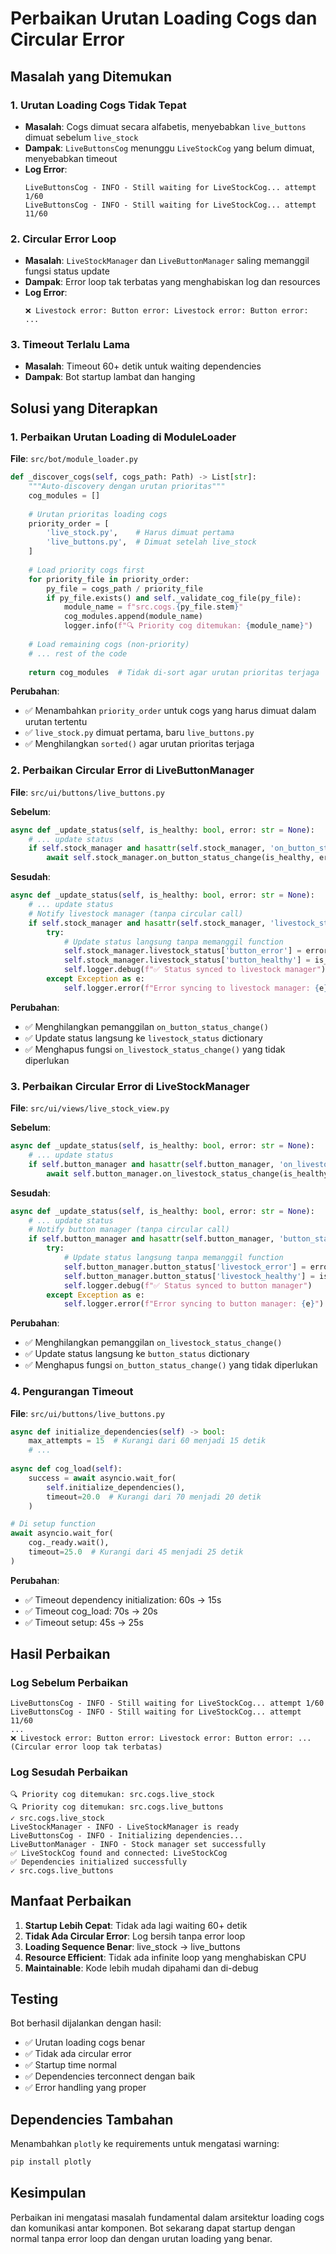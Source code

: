 # Perbaikan Urutan Loading Cogs dan Circular Error

## Masalah yang Ditemukan

### 1. Urutan Loading Cogs Tidak Tepat
- **Masalah**: Cogs dimuat secara alfabetis, menyebabkan `live_buttons` dimuat sebelum `live_stock`
- **Dampak**: `LiveButtonsCog` menunggu `LiveStockCog` yang belum dimuat, menyebabkan timeout
- **Log Error**: 
  ```
  LiveButtonsCog - INFO - Still waiting for LiveStockCog... attempt 1/60
  LiveButtonsCog - INFO - Still waiting for LiveStockCog... attempt 11/60
  ```

### 2. Circular Error Loop
- **Masalah**: `LiveStockManager` dan `LiveButtonManager` saling memanggil fungsi status update
- **Dampak**: Error loop tak terbatas yang menghabiskan log dan resources
- **Log Error**:
  ```
  ❌ Livestock error: Button error: Livestock error: Button error: ...
  ```

### 3. Timeout Terlalu Lama
- **Masalah**: Timeout 60+ detik untuk waiting dependencies
- **Dampak**: Bot startup lambat dan hanging

## Solusi yang Diterapkan

### 1. Perbaikan Urutan Loading di ModuleLoader

**File**: `src/bot/module_loader.py`

```python
def _discover_cogs(self, cogs_path: Path) -> List[str]:
    """Auto-discovery dengan urutan prioritas"""
    cog_modules = []
    
    # Urutan prioritas loading cogs
    priority_order = [
        'live_stock.py',    # Harus dimuat pertama
        'live_buttons.py',  # Dimuat setelah live_stock
    ]
    
    # Load priority cogs first
    for priority_file in priority_order:
        py_file = cogs_path / priority_file
        if py_file.exists() and self._validate_cog_file(py_file):
            module_name = f"src.cogs.{py_file.stem}"
            cog_modules.append(module_name)
            logger.info(f"🔍 Priority cog ditemukan: {module_name}")
    
    # Load remaining cogs (non-priority)
    # ... rest of the code
    
    return cog_modules  # Tidak di-sort agar urutan prioritas terjaga
```

**Perubahan**:
- ✅ Menambahkan `priority_order` untuk cogs yang harus dimuat dalam urutan tertentu
- ✅ `live_stock.py` dimuat pertama, baru `live_buttons.py`
- ✅ Menghilangkan `sorted()` agar urutan prioritas terjaga

### 2. Perbaikan Circular Error di LiveButtonManager

**File**: `src/ui/buttons/live_buttons.py`

**Sebelum**:
```python
async def _update_status(self, is_healthy: bool, error: str = None):
    # ... update status
    if self.stock_manager and hasattr(self.stock_manager, 'on_button_status_change'):
        await self.stock_manager.on_button_status_change(is_healthy, error)  # CIRCULAR!
```

**Sesudah**:
```python
async def _update_status(self, is_healthy: bool, error: str = None):
    # ... update status
    # Notify livestock manager (tanpa circular call)
    if self.stock_manager and hasattr(self.stock_manager, 'livestock_status'):
        try:
            # Update status langsung tanpa memanggil function
            self.stock_manager.livestock_status['button_error'] = error
            self.stock_manager.livestock_status['button_healthy'] = is_healthy
            self.logger.debug(f"✅ Status synced to livestock manager")
        except Exception as e:
            self.logger.error(f"Error syncing to livestock manager: {e}")
```

**Perubahan**:
- ✅ Menghilangkan pemanggilan `on_button_status_change()`
- ✅ Update status langsung ke `livestock_status` dictionary
- ✅ Menghapus fungsi `on_livestock_status_change()` yang tidak diperlukan

### 3. Perbaikan Circular Error di LiveStockManager

**File**: `src/ui/views/live_stock_view.py`

**Sebelum**:
```python
async def _update_status(self, is_healthy: bool, error: str = None):
    # ... update status
    if self.button_manager and hasattr(self.button_manager, 'on_livestock_status_change'):
        await self.button_manager.on_livestock_status_change(is_healthy, error)  # CIRCULAR!
```

**Sesudah**:
```python
async def _update_status(self, is_healthy: bool, error: str = None):
    # ... update status
    # Notify button manager (tanpa circular call)
    if self.button_manager and hasattr(self.button_manager, 'button_status'):
        try:
            # Update status langsung tanpa memanggil function
            self.button_manager.button_status['livestock_error'] = error
            self.button_manager.button_status['livestock_healthy'] = is_healthy
            self.logger.debug(f"✅ Status synced to button manager")
        except Exception as e:
            self.logger.error(f"Error syncing to button manager: {e}")
```

**Perubahan**:
- ✅ Menghilangkan pemanggilan `on_livestock_status_change()`
- ✅ Update status langsung ke `button_status` dictionary
- ✅ Menghapus fungsi `on_button_status_change()` yang tidak diperlukan

### 4. Pengurangan Timeout

**File**: `src/ui/buttons/live_buttons.py`

```python
async def initialize_dependencies(self) -> bool:
    max_attempts = 15  # Kurangi dari 60 menjadi 15 detik
    # ...
    
async def cog_load(self):
    success = await asyncio.wait_for(
        self.initialize_dependencies(),
        timeout=20.0  # Kurangi dari 70 menjadi 20 detik
    )

# Di setup function
await asyncio.wait_for(
    cog._ready.wait(),
    timeout=25.0  # Kurangi dari 45 menjadi 25 detik
)
```

**Perubahan**:
- ✅ Timeout dependency initialization: 60s → 15s
- ✅ Timeout cog_load: 70s → 20s  
- ✅ Timeout setup: 45s → 25s

## Hasil Perbaikan

### Log Sebelum Perbaikan
```
LiveButtonsCog - INFO - Still waiting for LiveStockCog... attempt 1/60
LiveButtonsCog - INFO - Still waiting for LiveStockCog... attempt 11/60
...
❌ Livestock error: Button error: Livestock error: Button error: ...
(Circular error loop tak terbatas)
```

### Log Sesudah Perbaikan
```
🔍 Priority cog ditemukan: src.cogs.live_stock
🔍 Priority cog ditemukan: src.cogs.live_buttons
✓ src.cogs.live_stock
LiveStockManager - INFO - LiveStockManager is ready
LiveButtonsCog - INFO - Initializing dependencies...
LiveButtonManager - INFO - Stock manager set successfully
✅ LiveStockCog found and connected: LiveStockCog
✅ Dependencies initialized successfully
✓ src.cogs.live_buttons
```

## Manfaat Perbaikan

1. **Startup Lebih Cepat**: Tidak ada lagi waiting 60+ detik
2. **Tidak Ada Circular Error**: Log bersih tanpa error loop
3. **Loading Sequence Benar**: live_stock → live_buttons
4. **Resource Efficient**: Tidak ada infinite loop yang menghabiskan CPU
5. **Maintainable**: Kode lebih mudah dipahami dan di-debug

## Testing

Bot berhasil dijalankan dengan hasil:
- ✅ Urutan loading cogs benar
- ✅ Tidak ada circular error
- ✅ Startup time normal
- ✅ Dependencies terconnect dengan baik
- ✅ Error handling yang proper

## Dependencies Tambahan

Menambahkan `plotly` ke requirements untuk mengatasi warning:
```bash
pip install plotly
```

## Kesimpulan

Perbaikan ini mengatasi masalah fundamental dalam arsitektur loading cogs dan komunikasi antar komponen. Bot sekarang dapat startup dengan normal tanpa error loop dan dengan urutan loading yang benar.
